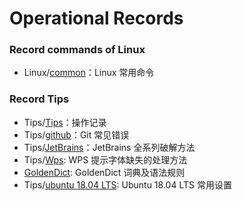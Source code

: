 # Operational Records

### Record commands of Linux

- Linux/[common](https://github.com/breky/notes/blob/master/Linux/common.md)：Linux 常用命令


### Record Tips

- Tips/[Tips](https://github.com/breky/notes/tree/master/Tips/Tips.md)：操作记录
- Tips/[github](https://github.com/breky/notes/tree/master/Tips/github.md)：Git 常见错误
- Tips/[JetBrains](https://github.com/breky/notes/tree/master/Tips/JetBrains.md)：JetBrains 全系列破解方法
- Tips/[Wps](https://github.com/breky/notes/tree/master/Tips/Wps.md): WPS 提示字体缺失的处理方法
- [GoldenDict](https://github.com/breky/notes/releases): GoldenDict 词典及语法规则
- Tips/[ubuntu 18.04 LTS](https://github.com/breky/notes/blob/master/Linux/ubuntu.md): Ubuntu 18.04 LTS 常用设置


